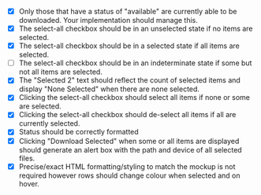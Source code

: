 - [x] Only those that have a status of "available" are currently able to be downloaded. Your implementation should manage this.
- [x] The select-all checkbox should be in an unselected state if no items are selected.
- [x] The select-all checkbox should be in a selected state if all items are selected.
- [ ] The select-all checkbox should be in an indeterminate state if some but not all items are selected.
- [x] The "Selected 2" text should reflect the count of selected items and display "None Selected" when there are none selected.
- [x] Clicking the select-all checkbox should select all items if none or some are selected.
- [x] Clicking the select-all checkbox should de-select all items if all are currently selected.
- [x] Status should be correctly formatted
- [x] Clicking "Download Selected" when some or all items are displayed should generate an alert box with the path and device of all selected files.
- [x] Precise/exact HTML formatting/styling to match the mockup is not required however rows should change colour when selected and on hover.
